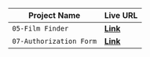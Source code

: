 | Project Name | Live URL |
| --- | --- |
| `05-Film Finder` | **[Link](https://keithrussel.github.io/Frontend-Engineering-Path/VanillaJavascript/05-FilmFinder/)** |
| `07-Authorization Form` | **[Link](https://codepen.io/keiiiiithh/pen/ExEXpQv)** |
 

